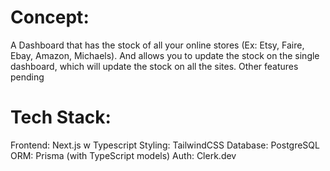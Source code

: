 # Concept: 
A Dashboard that has the stock of all your online stores (Ex: Etsy, Faire, Ebay, Amazon, Michaels). And allows you to update the stock on the single dashboard, which will update the stock on all the sites. Other features pending

# Tech Stack:
Frontend: Next.js w Typescript
Styling: TailwindCSS
Database: PostgreSQL
ORM: Prisma (with TypeScript models)
Auth: Clerk.dev 


